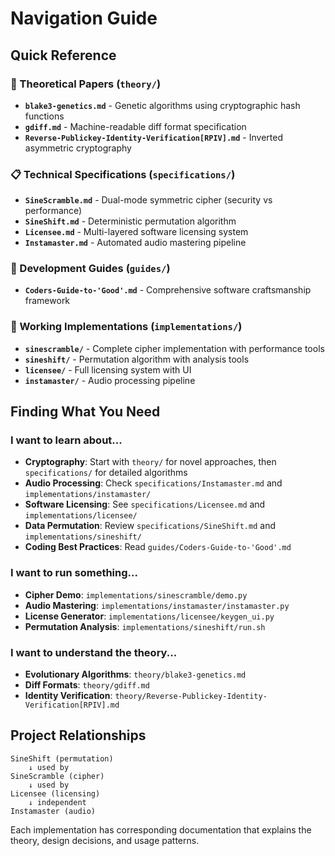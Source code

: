 # Navigation Guide

## Quick Reference

### 🧠 Theoretical Papers (`theory/`)
- **`blake3-genetics.md`** - Genetic algorithms using cryptographic hash functions
- **`gdiff.md`** - Machine-readable diff format specification  
- **`Reverse-Publickey-Identity-Verification[RPIV].md`** - Inverted asymmetric cryptography

### 📋 Technical Specifications (`specifications/`)
- **`SineScramble.md`** - Dual-mode symmetric cipher (security vs performance)
- **`SineShift.md`** - Deterministic permutation algorithm
- **`Licensee.md`** - Multi-layered software licensing system
- **`Instamaster.md`** - Automated audio mastering pipeline

### 📖 Development Guides (`guides/`)
- **`Coders-Guide-to-'Good'.md`** - Comprehensive software craftsmanship framework

### 🔧 Working Implementations (`implementations/`)
- **`sinescramble/`** - Complete cipher implementation with performance tools
- **`sineshift/`** - Permutation algorithm with analysis tools
- **`licensee/`** - Full licensing system with UI
- **`instamaster/`** - Audio processing pipeline

## Finding What You Need

### I want to learn about...
- **Cryptography**: Start with `theory/` for novel approaches, then `specifications/` for detailed algorithms
- **Audio Processing**: Check `specifications/Instamaster.md` and `implementations/instamaster/`
- **Software Licensing**: See `specifications/Licensee.md` and `implementations/licensee/`
- **Data Permutation**: Review `specifications/SineShift.md` and `implementations/sineshift/`
- **Coding Best Practices**: Read `guides/Coders-Guide-to-'Good'.md`

### I want to run something...
- **Cipher Demo**: `implementations/sinescramble/demo.py`
- **Audio Mastering**: `implementations/instamaster/instamaster.py`
- **License Generator**: `implementations/licensee/keygen_ui.py`
- **Permutation Analysis**: `implementations/sineshift/run.sh`

### I want to understand the theory...
- **Evolutionary Algorithms**: `theory/blake3-genetics.md`
- **Diff Formats**: `theory/gdiff.md`
- **Identity Verification**: `theory/Reverse-Publickey-Identity-Verification[RPIV].md`

## Project Relationships

```
SineShift (permutation) 
    ↓ used by
SineScramble (cipher)
    ↓ used by  
Licensee (licensing)
    ↓ independent
Instamaster (audio)
```

Each implementation has corresponding documentation that explains the theory, design decisions, and usage patterns. 